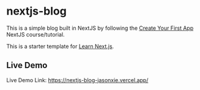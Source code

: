 # nextjs-blog

This is a simple blog built in NextJS by following the [Create Your First App](https://nextjs.org/learn/basics/create-nextjs-app) NextJS course/tutorial.

This is a starter template for [Learn Next.js](https://nextjs.org/learn).

## Live Demo

Live Demo Link: https://nextjs-blog-jasonxie.vercel.app/
